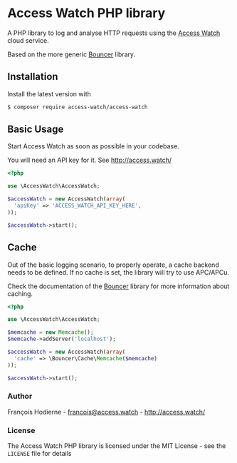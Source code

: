 # Access Watch PHP library

A PHP library to log and analyse HTTP requests using the [Access Watch](http://access.watch/) cloud service.

Based on the more generic [Bouncer](https://github.com/znarf/bouncer) library.

## Installation

Install the latest version with

```bash
$ composer require access-watch/access-watch
```

## Basic Usage

Start Access Watch as soon as possible in your codebase.

You will need an API key for it. See http://access.watch/

```php
<?php

use \AccessWatch\AccessWatch;

$accessWatch = new AccessWatch(array(
  'apiKey' => 'ACCESS_WATCH_API_KEY_HERE',
));

$accessWatch->start();
```

## Cache

Out of the basic logging scenario, to properly operate, a cache backend needs to be defined. If no cache is set, the library will try to use APC/APCu.

Check the documentation of the [Bouncer](https://github.com/znarf/bouncer) library for more information about caching.

```php
<?php

use \AccessWatch\AccessWatch;

$memcache = new Memcache();
$memcache->addServer('localhost');

$accessWatch = new AccessWatch(array(
  'cache' => \Bouncer\Cache\Memcache($memcache)
));

$accessWatch->start();
```

### Author

François Hodierne - <francois@access.watch> - <http://access.watch/>

### License

The Access Watch PHP library is licensed under the MIT License - see the `LICENSE` file for details
